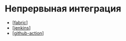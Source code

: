 # Непрервыная интеграция

- [[fabric]]
- [[jenkins]]
- [[github-action]]

[//begin]: # "Autogenerated link references for markdown compatibility"
[fabric]: ../notes/fabric "Fabric"
[jenkins]: ../notes/jenkins "Jenkins"
[github-action]: ../notes/github-action "Githunb-action"
[//end]: # "Autogenerated link references"